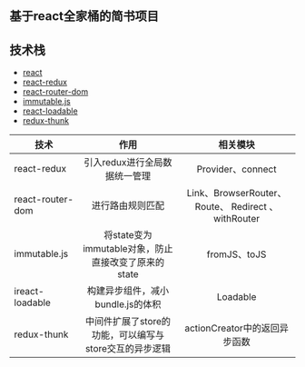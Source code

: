 ## 基于react全家桶的简书项目

## 技术栈
- [react](https://react.docschina.org/)
- [react-redux](https://github.com/reduxjs/react-redux)
- [react-router-dom]()
- [immutable.js](https://github.com/immutable-js/immutable-js)
- [react-loadable](https://github.com/jamiebuilds/react-loadable)
- [redux-thunk](https://github.com/reduxjs/redux-thunk)

| 技术       | 作用           | 相关模块  |
| ------------- |:-------------:| :-----:|
| react-redux      | 引入redux进行全局数据统一管理 | Provider、connect |
| react-router-dom      | 进行路由规则匹配     |   Link、BrowserRouter、Route、 Redirect 、withRouter |
| immutable.js | 将state变为immutable对象，防止直接改变了原来的state      |   fromJS、toJS |
| ireact-loadable | 构建异步组件，减小bundle.js的体积      |   Loadable |
| redux-thunk | 中间件扩展了store的功能，可以编写与store交互的异步逻辑      |  actionCreator中的返回异步函数 |

